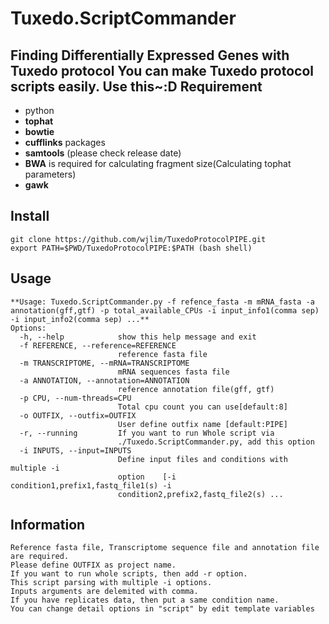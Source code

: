 Tuxedo.ScriptCommander
=====================

**Finding Differentially Expressed Genes with Tuxedo protocol**
You can make Tuxedo protocol scripts easily. Use this~:D
**Requirement**
--------------
- python
- **tophat**
- **bowtie**
- **cufflinks** packages 
- **samtools** (please check release date)
- **BWA** is required for calculating fragment size(Calculating tophat parameters)
- **gawk**

**Install**
--------------
```
git clone https://github.com/wjlim/TuxedoProtocolPIPE.git
export PATH=$PWD/TuxedoProtocolPIPE:$PATH (bash shell)
```

**Usage**
--------------
```
**Usage: Tuxedo.ScriptCommander.py -f refence_fasta -m mRNA_fasta -a annotation(gff,gtf) -p total_available_CPUs -i input_info1(comma sep) -i input_info2(comma sep) ...**
Options:
  -h, --help            show this help message and exit
  -f REFERENCE, --reference=REFERENCE
                        reference fasta file
  -m TRANSCRIPTOME, --mRNA=TRANSCRIPTOME
                        mRNA sequences fasta file
  -a ANNOTATION, --annotation=ANNOTATION
                        reference annotation file(gff, gtf)
  -p CPU, --num-threads=CPU
                        Total cpu count you can use[default:8]
  -o OUTFIX, --outfix=OUTFIX
                        User define outfix name [default:PIPE]
  -r, --running         If you want to run Whole script via
                        ./Tuxedo.ScriptCommander.py, add this option
  -i INPUTS, --input=INPUTS
                        Define input files and conditions with multiple -i
                        option    [-i condition1,prefix1,fastq_file1(s) -i
                        condition2,prefix2,fastq_file2(s) ...
```
Information
--------------
    Reference fasta file, Transcriptome sequence file and annotation file are required.
    Please define OUTFIX as project name.
    If you want to run whole scripts, then add -r option.
    This script parsing with multiple -i options.
    Inputs arguments are delemited with comma.
    If you have replicates data, then put a same condition name.
    You can change detail options in "script" by edit template variables
